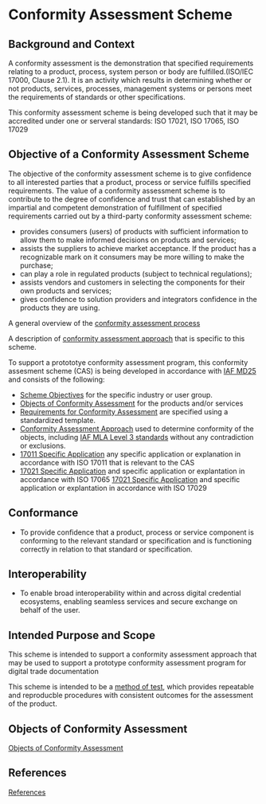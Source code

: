 # Conformity Assessment Scheme

## Background and Context

A conformity assessment is the demonstration that specified requirements relating to a product, process, system person or body are fulfilled.(ISO/IEC 17000, Clause 2.1). It is an activity which results in determining whether or not products, services, processes, management systems or persons meet the requirements of standards or other specifications.

This conformity assessment scheme is being developed such that it may be accredited under one or serveral standards: ISO 17021, ISO 17065, ISO 17029

## Objective of a Conformity Assessment Scheme

The objective of the conformity assessment scheme is to give confidence to all interested parties that a product, process or service fulfills specified requirements. The value of a conformity assessment scheme is to contribute to the degree of confidence and trust that can established by an impartial and competent demonstration of fulfillment of specified requirements carried out by a third-party conformity assessment scheme:

* provides consumers (users) of products with sufficient information to allow them to make informed decisions on products and services;
* assists the suppliers to achieve market acceptance. If the product has a recognizable mark on it consumers may be more willing to make the purchase;
* can play a role in regulated products (subject to technical regulations);
* assists vendors and customers in selecting the components for their own products and services;
* gives confidence to solution providers and integrators confidence in the products they are using.

A general overview of the [conformity assessment process](./conformity-assessment-process.md)

A description of [conformity assessment approach](conformity-assessment-approach.md) that is specific to this scheme.

To support a protototye conformity assessment program, this conformity assesment scheme (CAS) is being developed in accordance with [IAF MD25](https://iaf.nu/iaf_system/uploads/documents/IAF_MD_25_Criteria_for_the_Evaluation_of_CAS_07012022.pdf) and consists of the following:

* [Scheme Objectives](./objectives.md) for the specific industry or user group.
* [Objects of Conformity Assessment](objects-of-conformity-assessment.md) for the products and/or services
* [Requirements for Conformity Assessment](./objects/objca-template.md) are specified using a standardized template.
* [Conformity Assessment Approach](./conformity-assessment-approach.md) used to determine conformity of the objects, including [IAF MLA Level 3 standards](./iaf-mla-level3.md) without any contradiction or exclusions.
* [17011 Specific Application](./17011-specific-application.md) any specific application or explanation in accordance with ISO 17011 that is relevant to the CAS
* [17021 Specific Application](./17021-specific-application.md) and specific application or explantation in accordance with ISO 17065
[17021 Specific Application](./17029-specific-application.md) and specific application or explantation in accordance with ISO 17029

## Conformance

* To provide confidence that a product, process or service component is conforming to the relevant standard or specification and is functioning correctly in relation to that standard or specification.

## Interoperability

* To enable broad interoperability within and across digital credential ecosystems, enabling seamless services and secure exchange on behalf of the user.

## Intended Purpose and Scope

This scheme is intended to support a conformity assessment approach that may be used to support a prototype conformity assessment program for digital trade documentation

This scheme is intended to be a [method of test](./methods-of-tests.md), which provides repeatable and reproducble procedures with consistent outcomes for the assessment of the product.

## Objects of Conformity Assessment

[Objects of Conformity Assessment](./objects/objca-table.md)

## References

[References](./references.md)

